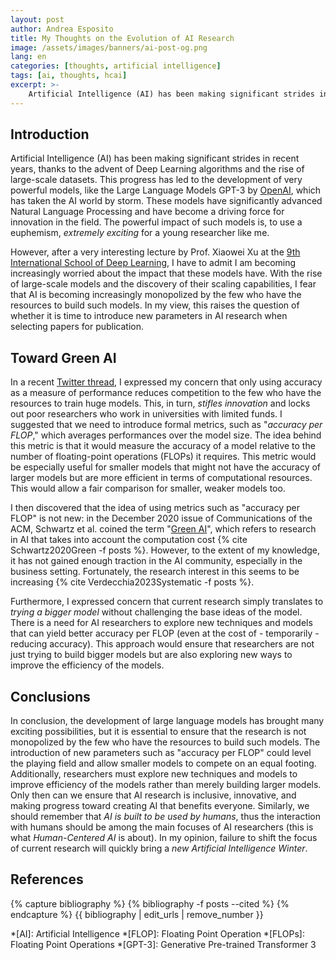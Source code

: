 ```yaml
---
layout: post
author: Andrea Esposito
title: My Thoughts on the Evolution of AI Research
image: /assets/images/banners/ai-post-og.png
lang: en
categories: [thoughts, artificial intelligence]
tags: [ai, thoughts, hcai]
excerpt: >-
    Artificial Intelligence (AI) has been making significant strides in recent years, thanks to the advent of Deep Learning algorithms and the rise of large-scale datasets. The powerful impact of such models is, to use a euphemism, extremely exciting for a young researcher like me. However, I have to admit I am becoming increasingly worried about the impact that these models have.
---
```


## Introduction

Artificial Intelligence (AI) has been making significant strides in recent years, thanks to the advent of Deep Learning algorithms and the rise of large-scale datasets. This progress has led to the development of very powerful models, like the Large Language Models GPT-3 by [OpenAI](https://openai.com/), which has taken the AI world by storm. These models have significantly advanced Natural Language Processing and have become a driving force for innovation in the field. The powerful impact of such models is, to use a euphemism, _extremely exciting_ for a young researcher like me.

However, after a very interesting lecture by Prof. Xiaowei Xu at the [9th International School of Deep Learning](http://deeplearn.irdta.eu/2023sp/), I have to admit I am becoming increasingly worried about the impact that these models have. With the rise of large-scale models and the discovery of their scaling capabilities, I fear that AI is becoming increasingly monopolized by the few who have the resources to build such models. In my view, this raises the question of whether it is time to introduce new parameters in AI research when selecting papers for publication.

## Toward Green AI

In a recent [Twitter thread](https://twitter.com/espositoandrea_/status/1644024136774164481?s=61&t=ST82pblAQ36ndIq3wvjTdg), I expressed my concern that only using accuracy as a measure of performance reduces competition to the few who have the resources to train huge models. This, in turn, _stifles innovation_ and locks out poor researchers who work in universities with limited funds. I suggested that we need to introduce formal metrics, such as "_accuracy per FLOP_," which averages performances over the model size. The idea behind this metric is that it would measure the accuracy of a model relative to the number of floating-point operations (FLOPs) it requires. This metric would be especially useful for smaller models that might not have the accuracy of larger models but are more efficient in terms of computational resources.  This would allow a fair comparison for smaller, weaker models too.

I then discovered that the idea of using metrics such as "accuracy per FLOP" is not new: in the December 2020 issue of Communications of the ACM, Schwartz et al. coined the term "[Green AI](https://doi.org/10.1145/3381831)", which refers to research in AI that takes into account the computation cost {% cite Schwartz2020Green -f posts %}. However, to the extent of my knowledge, it has not gained enough traction in the AI community, especially in the business setting. Fortunately, the research interest in this seems to be increasing {% cite Verdecchia2023Systematic -f posts %}.

Furthermore, I expressed concern that current research simply translates to _trying a bigger model_ without challenging the base ideas of the model. There is a need for AI researchers to explore new techniques and models that can yield better accuracy per FLOP (even at the cost of - temporarily - reducing accuracy). This approach would ensure that researchers are not just trying to build bigger models but are also exploring new ways to improve the efficiency of the models.

## Conclusions

In conclusion, the development of large language models has brought many exciting possibilities, but it is essential to ensure that the research is not monopolized by the few who have the resources to build such models. The introduction of new parameters such as "accuracy per FLOP" could level the playing field and allow smaller models to compete on an equal footing. Additionally, researchers must explore new techniques and models to improve efficiency of the models rather than merely building larger models. Only then can we ensure that AI research is inclusive, innovative, and making progress toward creating AI that benefits everyone. Similarly, we should remember that _AI is built to be used by humans_, thus the interaction with humans should be among the main focuses of AI researchers (this is what _Human-Centered AI_ is about). In my opinion, failure to shift the focus of current research will quickly bring a _new Artificial Intelligence Winter_.

## References

{% capture bibliography %}
{% bibliography -f posts --cited %}
{% endcapture %}
{{ bibliography | edit_urls | remove_number }}

*[AI]: Artificial Intelligence
*[FLOP]: Floating Point Operation
*[FLOPs]: Floating Point Operations
*[GPT-3]: Generative Pre-trained Transformer 3
